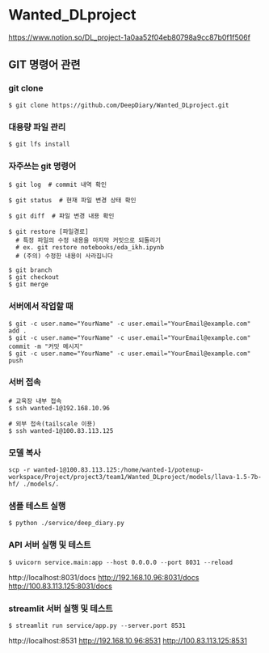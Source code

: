 # Wanted_DLproject

https://www.notion.so/DL_project-1a0aa52f04eb80798a9cc87b0f1f506f


## GIT 명령어 관련
### git clone
```$ git clone https://github.com/DeepDiary/Wanted_DLproject.git```

### 대용량 파일 관리
```$ git lfs install```

### 자주쓰는 git 명령어

```
$ git log  # commit 내역 확인
```
```
$ git status  # 현재 파일 변경 상태 확인
```
```
$ git diff  # 파일 변경 내용 확인
```
```
$ git restore [파일경로]
  # 특정 파일의 수정 내용을 마지막 커밋으로 되돌리기
  # ex. git restore notebooks/eda_ikh.ipynb
  # (주의) 수정한 내용이 사라집니다
```
```
$ git branch
$ git checkout
$ git merge
```


### 서버에서 작업할 때
```
$ git -c user.name="YourName" -c user.email="YourEmail@example.com" add .  
$ git -c user.name="YourName" -c user.email="YourEmail@example.com" commit -m "커밋 메시지"  
$ git -c user.name="YourName" -c user.email="YourEmail@example.com" push
```

### 서버 접속
```
# 교육장 내부 접속
$ ssh wanted-1@192.168.10.96
```
```
# 외부 접속(tailscale 이용)
$ ssh wanted-1@100.83.113.125
```

### 모델 복사
```
scp -r wanted-1@100.83.113.125:/home/wanted-1/potenup-workspace/Project/project3/team1/Wanted_DLproject/models/llava-1.5-7b-hf/ ./models/.
```

### 샘플 테스트 실행
```
$ python ./service/deep_diary.py
```

### API 서버 실행 및 테스트
```
$ uvicorn service.main:app --host 0.0.0.0 --port 8031 --reload
```
http://localhost:8031/docs
http://192.168.10.96:8031/docs
http://100.83.113.125:8031/docs

### streamlit 서버 실행 및 테스트
```
$ streamlit run service/app.py --server.port 8531
```
http://localhost:8531
http://192.168.10.96:8531
http://100.83.113.125:8531
